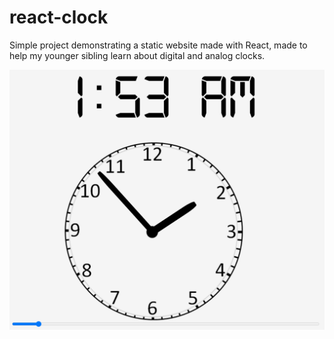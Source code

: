 # react-clock

Simple project demonstrating a static website made with React, made to help my younger sibling learn about digital and analog clocks.

![App demonstration](images/screenshot.png)